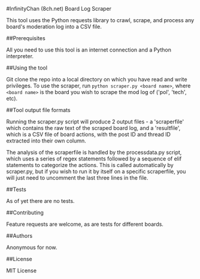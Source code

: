 #InfinityChan (8ch.net) Board Log Scraper

This tool uses the Python requests library to crawl, scrape, and process any board's moderation log into a CSV file. 

##Prerequisites 

All you need to use this tool is an internet connection and a Python interpreter. 

##Using the tool

Git clone the repo into a local directory on which you have read and write privileges. 
To use the scraper, run `python scraper.py <board name>`, where `<board name>` is the board you wish to scrape the mod log of ('pol', 'tech', etc).

##Tool output file formats

Running the scraper.py script will produce 2 output files - a 'scraperfile' which contains the raw text of the scraped board log, and a 'resultfile', which is a CSV file of board actions, with the post ID and thread ID extracted into their own column. 

The analysis of the scraperfile is handled by the processdata.py script, which uses a series of regex statements followed by a sequence of elif statements to categorize the actions. This is called automatically by scraper.py, but if you wish to run it by itself on a specific scraperfile, you will just need to uncomment the last three lines in the file.

##Tests

As of yet there are no tests.

##Contributing

Feature requests are welcome, as are tests for different boards.

##Authors

Anonymous for now.

##License

MIT License